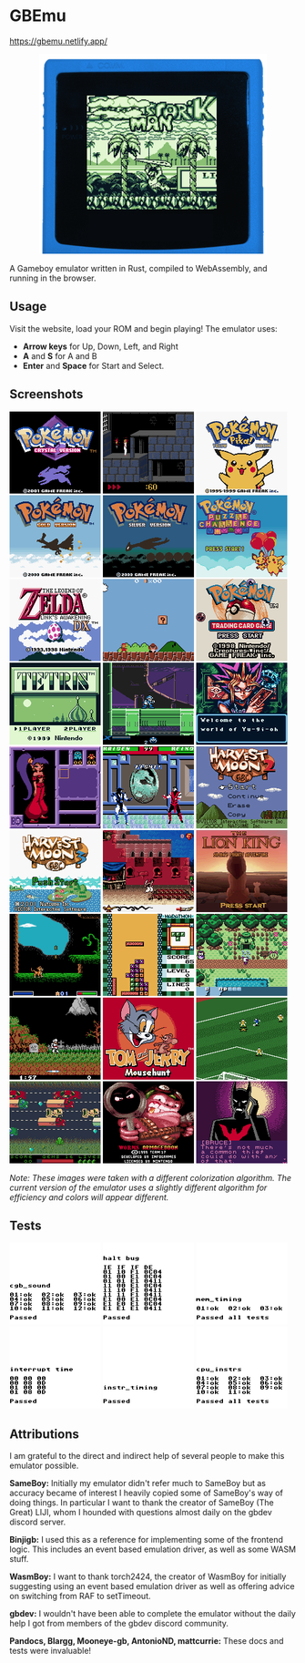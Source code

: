 # GBEmu

https://gbemu.netlify.app/

<p align="center">
  <img width="400" height="351" alt="cover image showing prehistorik man" src="https://raw.githubusercontent.com/BlueBlazin/gbemu/master/screenshots/cover.png">
</p>

A Gameboy emulator written in Rust, compiled to WebAssembly, and running in the browser.

## Usage

Visit the website, load your ROM and begin playing! The emulator uses:

- **Arrow keys** for Up, Down, Left, and Right
- **A** and **S** for A and B
- **Enter** and **Space** for Start and Select.

## Screenshots

![3](https://raw.githubusercontent.com/BlueBlazin/gbemu/master/screenshots/3.png)
![1](https://raw.githubusercontent.com/BlueBlazin/gbemu/master/screenshots/1.png)
![2](https://raw.githubusercontent.com/BlueBlazin/gbemu/master/screenshots/2.png)
![4](https://raw.githubusercontent.com/BlueBlazin/gbemu/master/screenshots/4.png)
![5](https://raw.githubusercontent.com/BlueBlazin/gbemu/master/screenshots/5.png)
![6](https://raw.githubusercontent.com/BlueBlazin/gbemu/master/screenshots/6.png)
![7](https://raw.githubusercontent.com/BlueBlazin/gbemu/master/screenshots/7.png)
![8](https://raw.githubusercontent.com/BlueBlazin/gbemu/master/screenshots/8.png)
![9](https://raw.githubusercontent.com/BlueBlazin/gbemu/master/screenshots/9.png)
![10](https://raw.githubusercontent.com/BlueBlazin/gbemu/master/screenshots/10.png)
![11](https://raw.githubusercontent.com/BlueBlazin/gbemu/master/screenshots/11.png)
![12](https://raw.githubusercontent.com/BlueBlazin/gbemu/master/screenshots/12.png)
![13](https://raw.githubusercontent.com/BlueBlazin/gbemu/master/screenshots/13.png)
![14](https://raw.githubusercontent.com/BlueBlazin/gbemu/master/screenshots/14.png)
![15](https://raw.githubusercontent.com/BlueBlazin/gbemu/master/screenshots/15.png)
![16](https://raw.githubusercontent.com/BlueBlazin/gbemu/master/screenshots/16.png)
![17](https://raw.githubusercontent.com/BlueBlazin/gbemu/master/screenshots/17.png)
![18](https://raw.githubusercontent.com/BlueBlazin/gbemu/master/screenshots/18.png)
![19](https://raw.githubusercontent.com/BlueBlazin/gbemu/master/screenshots/19.png)
![20](https://raw.githubusercontent.com/BlueBlazin/gbemu/master/screenshots/20.png)
![21](https://raw.githubusercontent.com/BlueBlazin/gbemu/master/screenshots/21.png)
![22](https://raw.githubusercontent.com/BlueBlazin/gbemu/master/screenshots/22.png)
![23](https://raw.githubusercontent.com/BlueBlazin/gbemu/master/screenshots/23.png)
![24](https://raw.githubusercontent.com/BlueBlazin/gbemu/master/screenshots/24.png)
![25](https://raw.githubusercontent.com/BlueBlazin/gbemu/master/screenshots/25.png)
![26](https://raw.githubusercontent.com/BlueBlazin/gbemu/master/screenshots/26.png)
![27](https://raw.githubusercontent.com/BlueBlazin/gbemu/master/screenshots/27.png)

_Note: These images were taken with a different colorization algorithm. The current version of the emulator uses a slightly different algorithm for efficiency and colors will appear different._

## Tests

![1](https://raw.githubusercontent.com/BlueBlazin/gbemu/master/screenshots/blargg/1.png)
![2](https://raw.githubusercontent.com/BlueBlazin/gbemu/master/screenshots/blargg/2.png)
![3](https://raw.githubusercontent.com/BlueBlazin/gbemu/master/screenshots/blargg/3.png)
![4](https://raw.githubusercontent.com/BlueBlazin/gbemu/master/screenshots/blargg/4.png)
![5](https://raw.githubusercontent.com/BlueBlazin/gbemu/master/screenshots/blargg/5.png)
![6](https://raw.githubusercontent.com/BlueBlazin/gbemu/master/screenshots/blargg/6.png)

## Attributions

I am grateful to the direct and indirect help of several people to make this emulator possible.

**SameBoy:** Initially my emulator didn't refer much to SameBoy but as accuracy became of interest I heavily copied some of SameBoy's way of doing things. In particular I want to thank the creator of SameBoy (The Great) LIJI, whom I hounded with questions almost daily on the gbdev discord server.

**Binjigb:** I used this as a reference for implementing some of the frontend logic. This includes an event based emulation driver, as well as some WASM stuff.

**WasmBoy:** I want to thank torch2424, the creator of WasmBoy for initially suggesting using an event based emulation driver as well as offering advice on switching from RAF to setTimeout.

**gbdev:** I wouldn't have been able to complete the emulator without the daily help I got from members of the gbdev discord community.

**Pandocs, Blargg, Mooneye-gb, AntonioND, mattcurrie:** These docs and tests were invaluable!
